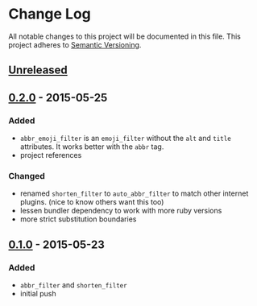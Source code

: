 # Change Log
All notable changes to this project will be documented in this file.
This project adheres to [Semantic Versioning](http://semver.org/).

## [Unreleased]

## [0.2.0] - 2015-05-25
### Added
- `abbr_emoji_filter` is an `emoji_filter` without the `alt` and `title` attributes. It works better with the `abbr` tag.
- project references

### Changed
- renamed `shorten_filter` to `auto_abbr_filter` to match other internet plugins. (nice to know others want this too)
- lessen bundler dependency to work with more ruby versions
- more strict substitution boundaries

## [0.1.0] - 2015-05-23
### Added
- `abbr_filter` and `shorten_filter`
- initial push

[unreleased]: https://github.com/kbrock/html-pipeline-abbr/compare/v0.1.0...HEAD
[0.2.0]: https://github.com/kbrock/html-pipeline-abbr/compare/v0.1.0...v0.2.0
[0.1.0]: https://github.com/kbrock/html-pipeline-abbr/commits/v0.1.0
